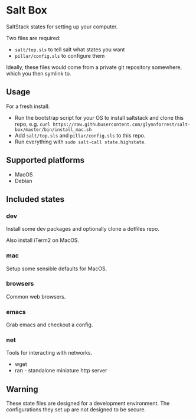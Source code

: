 # Salt Box

SaltStack states for setting up your computer.

Two files are required:

* `salt/top.sls` to tell salt what states you want
* `pillar/config.sls` to configure them

Ideally, these files would come from a private git repository
somewhere, which you then symlink to.

## Usage

For a fresh install:

* Run the bootstrap script for your OS to install saltstack and clone this repo, e.g. `curl https://raw.githubusercontent.com/glynnforrest/salt-box/master/bin/install_mac.sh`
* Add `salt/top.sls` and `pillar/config.sls` to this repo.
* Run everything with `sudo salt-call state.highstate`.

## Supported platforms

* MacOS
* Debian

## Included states

### dev

Install some dev packages and optionally clone a dotfiles repo.

Also install iTerm2 on MacOS.

### mac

Setup some sensible defaults for MacOS.

### browsers

Common web browsers.

### emacs

Grab emacs and checkout a config.

### net

Tools for interacting with networks.

* wget
* ran - standalone miniature http server

## Warning

These state files are designed for a development environment. The
configurations they set up are not designed to be secure.
